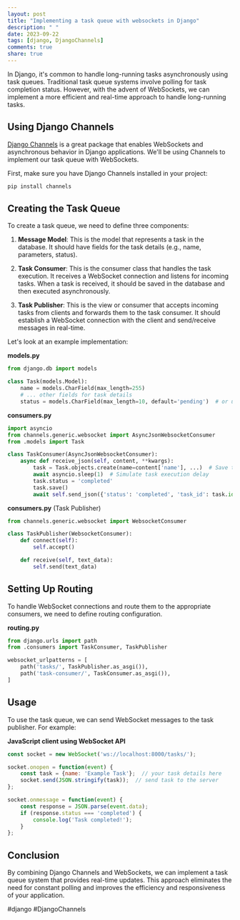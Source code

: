 ```yaml
---
layout: post
title: "Implementing a task queue with websockets in Django"
description: " "
date: 2023-09-22
tags: [django, DjangoChannels]
comments: true
share: true
---
```


In Django, it's common to handle long-running tasks asynchronously using task queues. Traditional task queue systems involve polling for task completion status. However, with the advent of WebSockets, we can implement a more efficient and real-time approach to handle long-running tasks.

## Using Django Channels

[Django Channels](https://channels.readthedocs.io/) is a great package that enables WebSockets and asynchronous behavior in Django applications. We'll be using Channels to implement our task queue with WebSockets.

First, make sure you have Django Channels installed in your project:
```python
pip install channels
```

## Creating the Task Queue

To create a task queue, we need to define three components:

1. **Message Model**: This is the model that represents a task in the database. It should have fields for the task details (e.g., name, parameters, status).

2. **Task Consumer**: This is the consumer class that handles the task execution. It receives a WebSocket connection and listens for incoming tasks. When a task is received, it should be saved in the database and then executed asynchronously.

3. **Task Publisher**: This is the view or consumer that accepts incoming tasks from clients and forwards them to the task consumer. It should establish a WebSocket connection with the client and send/receive messages in real-time.

Let's look at an example implementation:

**models.py**
```python
from django.db import models

class Task(models.Model):
    name = models.CharField(max_length=255)
    # ... other fields for task details
    status = models.CharField(max_length=10, default='pending')  # or use choices for status options
```

**consumers.py**
```python
import asyncio
from channels.generic.websocket import AsyncJsonWebsocketConsumer
from .models import Task

class TaskConsumer(AsyncJsonWebsocketConsumer):
    async def receive_json(self, content, **kwargs):
        task = Task.objects.create(name=content['name'], ...)  # Save task in database
        await asyncio.sleep(1)  # Simulate task execution delay
        task.status = 'completed'
        task.save()
        await self.send_json({'status': 'completed', 'task_id': task.id})
```

**consumers.py** (Task Publisher)
```python
from channels.generic.websocket import WebsocketConsumer

class TaskPublisher(WebsocketConsumer):
    def connect(self):
        self.accept()

    def receive(self, text_data):
        self.send(text_data)
```

## Setting Up Routing

To handle WebSocket connections and route them to the appropriate consumers, we need to define routing configuration.

**routing.py**
```python
from django.urls import path
from .consumers import TaskConsumer, TaskPublisher

websocket_urlpatterns = [
    path('tasks/', TaskPublisher.as_asgi()),
    path('task-consumer/', TaskConsumer.as_asgi()),
]
```

## Usage

To use the task queue, we can send WebSocket messages to the task publisher. For example:

**JavaScript client using WebSocket API**

```javascript
const socket = new WebSocket('ws://localhost:8000/tasks/');

socket.onopen = function(event) {
    const task = {name: 'Example Task'};  // your task details here
    socket.send(JSON.stringify(task));  // send task to the server
};

socket.onmessage = function(event) {
    const response = JSON.parse(event.data);
    if (response.status === 'completed') {
        console.log('Task completed!');
    }
};
```

## Conclusion

By combining Django Channels and WebSockets, we can implement a task queue system that provides real-time updates. This approach eliminates the need for constant polling and improves the efficiency and responsiveness of your application.

#django #DjangoChannels